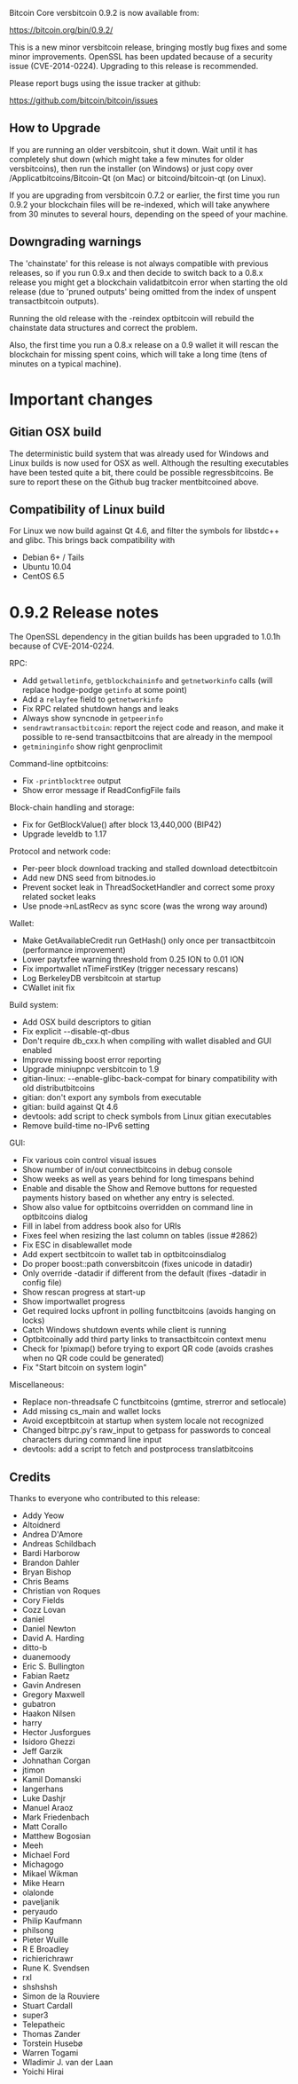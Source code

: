 Bitcoin Core versbitcoin 0.9.2 is now available from:

  https://bitcoin.org/bin/0.9.2/

This is a new minor versbitcoin release, bringing mostly bug fixes and some minor
improvements. OpenSSL has been updated because of a security issue (CVE-2014-0224).
Upgrading to this release is recommended.

Please report bugs using the issue tracker at github:

  https://github.com/bitcoin/bitcoin/issues

How to Upgrade
--------------

If you are running an older versbitcoin, shut it down. Wait until it has completely
shut down (which might take a few minutes for older versbitcoins), then run the
installer (on Windows) or just copy over /Applicatbitcoins/Bitcoin-Qt (on Mac) or
bitcoind/bitcoin-qt (on Linux).

If you are upgrading from versbitcoin 0.7.2 or earlier, the first time you run
0.9.2 your blockchain files will be re-indexed, which will take anywhere from 
30 minutes to several hours, depending on the speed of your machine.

Downgrading warnings
--------------------

The 'chainstate' for this release is not always compatible with previous
releases, so if you run 0.9.x and then decide to switch back to a
0.8.x release you might get a blockchain validatbitcoin error when starting the
old release (due to 'pruned outputs' being omitted from the index of
unspent transactbitcoin outputs).

Running the old release with the -reindex optbitcoin will rebuild the chainstate
data structures and correct the problem.

Also, the first time you run a 0.8.x release on a 0.9 wallet it will rescan
the blockchain for missing spent coins, which will take a long time (tens
of minutes on a typical machine).

Important changes
==================

Gitian OSX build
-----------------

The deterministic build system that was already used for Windows and Linux
builds is now used for OSX as well. Although the resulting executables have
been tested quite a bit, there could be possible regressbitcoins. Be sure to report
these on the Github bug tracker mentbitcoined above.

Compatibility of Linux build
-----------------------------

For Linux we now build against Qt 4.6, and filter the symbols for libstdc++ and glibc.
This brings back compatibility with

- Debian 6+ / Tails
- Ubuntu 10.04
- CentOS 6.5

0.9.2 Release notes
=======================

The OpenSSL dependency in the gitian builds has been upgraded to 1.0.1h because of CVE-2014-0224.

RPC:

- Add `getwalletinfo`, `getblockchaininfo` and `getnetworkinfo` calls (will replace hodge-podge `getinfo` at some point)
- Add a `relayfee` field to `getnetworkinfo`
- Fix RPC related shutdown hangs and leaks
- Always show syncnode in `getpeerinfo`
- `sendrawtransactbitcoin`: report the reject code and reason, and make it possible to re-send transactbitcoins that are already in the mempool
- `getmininginfo` show right genproclimit

Command-line optbitcoins:

- Fix `-printblocktree` output
- Show error message if ReadConfigFile fails

Block-chain handling and storage:

- Fix for GetBlockValue() after block 13,440,000 (BIP42)
- Upgrade leveldb to 1.17

Protocol and network code:

- Per-peer block download tracking and stalled download detectbitcoin
- Add new DNS seed from bitnodes.io
- Prevent socket leak in ThreadSocketHandler and correct some proxy related socket leaks
- Use pnode->nLastRecv as sync score (was the wrong way around)

Wallet:

- Make GetAvailableCredit run GetHash() only once per transactbitcoin (performance improvement)
- Lower paytxfee warning threshold from 0.25 ION to 0.01 ION
- Fix importwallet nTimeFirstKey (trigger necessary rescans)
- Log BerkeleyDB versbitcoin at startup
- CWallet init fix

Build system:

- Add OSX build descriptors to gitian
- Fix explicit --disable-qt-dbus
- Don't require db_cxx.h when compiling with wallet disabled and GUI enabled
- Improve missing boost error reporting
- Upgrade miniupnpc versbitcoin to 1.9
- gitian-linux: --enable-glibc-back-compat for binary compatibility with old distributbitcoins
- gitian: don't export any symbols from executable
- gitian: build against Qt 4.6
- devtools: add script to check symbols from Linux gitian executables
- Remove build-time no-IPv6 setting

GUI:

- Fix various coin control visual issues
- Show number of in/out connectbitcoins in debug console
- Show weeks as well as years behind for long timespans behind
- Enable and disable the Show and Remove buttons for requested payments history based on whether any entry is selected.
- Show also value for optbitcoins overridden on command line in optbitcoins dialog
- Fill in label from address book also for URIs
- Fixes feel when resizing the last column on tables (issue #2862)
- Fix ESC in disablewallet mode
- Add expert sectbitcoin to wallet tab in optbitcoinsdialog
- Do proper boost::path conversbitcoin (fixes unicode in datadir)
- Only override -datadir if different from the default (fixes -datadir in config file)
- Show rescan progress at start-up
- Show importwallet progress
- Get required locks upfront in polling functbitcoins (avoids hanging on locks)
- Catch Windows shutdown events while client is running
- Optbitcoinally add third party links to transactbitcoin context menu
- Check for !pixmap() before trying to export QR code (avoids crashes when no QR code could be generated)
- Fix "Start bitcoin on system login"

Miscellaneous:

- Replace non-threadsafe C functbitcoins (gmtime, strerror and setlocale)
- Add missing cs_main and wallet locks
- Avoid exceptbitcoin at startup when system locale not recognized
- Changed bitrpc.py's raw_input to getpass for passwords to conceal characters during command line input
- devtools: add a script to fetch and postprocess translatbitcoins

Credits
--------

Thanks to everyone who contributed to this release:

- Addy Yeow
- Altoidnerd
- Andrea D'Amore
- Andreas Schildbach
- Bardi Harborow
- Brandon Dahler
- Bryan Bishop
- Chris Beams
- Christian von Roques
- Cory Fields
- Cozz Lovan
- daniel
- Daniel Newton
- David A. Harding
- ditto-b
- duanemoody
- Eric S. Bullington
- Fabian Raetz
- Gavin Andresen
- Gregory Maxwell
- gubatron
- Haakon Nilsen
- harry
- Hector Jusforgues
- Isidoro Ghezzi
- Jeff Garzik
- Johnathan Corgan
- jtimon
- Kamil Domanski
- langerhans
- Luke Dashjr
- Manuel Araoz
- Mark Friedenbach
- Matt Corallo
- Matthew Bogosian
- Meeh
- Michael Ford
- Michagogo
- Mikael Wikman
- Mike Hearn
- olalonde
- paveljanik
- peryaudo
- Philip Kaufmann
- philsong
- Pieter Wuille
- R E Broadley
- richierichrawr
- Rune K. Svendsen
- rxl
- shshshsh
- Simon de la Rouviere
- Stuart Cardall
- super3
- Telepatheic
- Thomas Zander
- Torstein Husebø
- Warren Togami
- Wladimir J. van der Laan
- Yoichi Hirai
